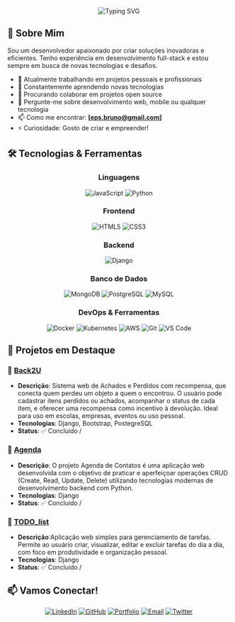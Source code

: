 
<div align="center">
  <img src="https://readme-typing-svg.herokuapp.com?font=Fira+Code&pause=1000&color=00D4AA&center=true&vCenter=true&width=435&lines=Desenvolvedor+Full+Stack;" alt="Typing SVG" />
</div>

## 🚀 Sobre Mim

Sou um desenvolvedor apaixonado por criar soluções inovadoras e eficientes. Tenho experiência em desenvolvimento full-stack e estou sempre em busca de novas tecnologias e desafios.

- 🔭 Atualmente trabalhando em projetos pessoais e profissionais
- 🌱 Constantemente aprendendo novas tecnologias
- 👯 Procurando colaborar em projetos open source
- 💬 Pergunte-me sobre desenvolvimento web, mobile ou qualquer tecnologia
- 📫 Como me encontrar: **[eps.bruno@gmail.com]**
- ⚡ Curiosidade: Gosto de criar e empreender!

## 🛠️ Tecnologias & Ferramentas

<div align="center">

### Linguagens
![JavaScript](https://img.shields.io/badge/-JavaScript-F7DF1E?style=flat-square&logo=javascript&logoColor=black)
![Python](https://img.shields.io/badge/-Python-3776AB?style=flat-square&logo=python&logoColor=white)

### Frontend
![HTML5](https://img.shields.io/badge/-HTML5-E34F26?style=flat-square&logo=html5&logoColor=white)
![CSS3](https://img.shields.io/badge/-CSS3-1572B6?style=flat-square&logo=css3&logoColor=white)

### Backend
![Django](https://img.shields.io/badge/-Django-092E20?style=flat-square&logo=django&logoColor=white)

### Banco de Dados
![MongoDB](https://img.shields.io/badge/-MongoDB-47A248?style=flat-square&logo=mongodb&logoColor=white)
![PostgreSQL](https://img.shields.io/badge/-PostgreSQL-336791?style=flat-square&logo=postgresql&logoColor=white)
![MySQL](https://img.shields.io/badge/-MySQL-4479A1?style=flat-square&logo=mysql&logoColor=white)

### DevOps & Ferramentas
![Docker](https://img.shields.io/badge/-Docker-2496ED?style=flat-square&logo=docker&logoColor=white)
![Kubernetes](https://img.shields.io/badge/-Kubernetes-326CE5?style=flat-square&logo=kubernetes&logoColor=white)
![AWS](https://img.shields.io/badge/-AWS-232F3E?style=flat-square&logo=amazon-aws&logoColor=white)
![Git](https://img.shields.io/badge/-Git-F05032?style=flat-square&logo=git&logoColor=white)
![VS Code](https://img.shields.io/badge/-VS%20Code-007ACC?style=flat-square&logo=visual-studio-code&logoColor=white)

</div>

## 🚀 Projetos em Destaque

### 🌟 [Back2U](link-do-projeto)
- **Descrição**: Sistema web de Achados e Perdidos com recompensa, que conecta quem perdeu um objeto a quem o encontrou. O usuário pode cadastrar itens perdidos ou achados, acompanhar o status de cada item, e oferecer uma recompensa como incentivo à devolução. Ideal para uso em escolas, empresas, eventos ou uso pessoal.
- **Tecnologias**: Django, Bootstrap, PostegreSQL
- **Status**: ✅ Concluído /

### 🌟 [Agenda](https://github.com/BrunoEzekiel/agenda_django)
- **Descrição**: O projeto Agenda de Contatos é uma aplicação web desenvolvida com o objetivo de praticar e aperfeiçoar operações CRUD (Create, Read, Update, Delete) utilizando tecnologias modernas de desenvolvimento backend com Python.
- **Tecnologias**: Django
- **Status**: ✅ Concluído /

### 🌟 [TODO_list](https://github.com/BrunoEzekiel/todo-list-django)
- **Descrição**:Aplicação web simples para gerenciamento de tarefas. Permite ao usuário criar, visualizar, editar e excluir tarefas do dia a dia, com foco em produtividade e organização pessoal.
- **Tecnologias**: Django
- **Status**: ✅ Concluído /

## 📫 Vamos Conectar!

<div align="center">

[![LinkedIn](https://img.shields.io/badge/-LinkedIn-0077B5?style=for-the-badge&logo=linkedin&logoColor=white)](https://linkedin.com/in/epsbruno)
[![GitHub](https://img.shields.io/badge/-GitHub-181717?style=for-the-badge&logo=github&logoColor=white)](https://github.com/BrunoEzekiel)
[![Portfolio](https://img.shields.io/badge/-Portfolio-FF5722?style=for-the-badge&logo=todoist&logoColor=white)](https://brsulutions)
[![Email](https://img.shields.io/badge/-Email-D14836?style=for-the-badge&logo=gmail&logoColor=white)](mailto:eps.bruno@gmail.com)
[![Twitter](https://img.shields.io/badge/-Twitter-1DA1F2?style=for-the-badge&logo=twitter&logoColor=white)](https://twitter.com/back2U.app)

